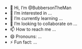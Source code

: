 - 👋 Hi, I’m @BubbersonTheMan
- 👀 I’m interested in ...
- 🌱 I’m currently learning ...
- 💞️ I’m looking to collaborate on ...
- 📫 How to reach me ...
- 😄 Pronouns: ...
- ⚡ Fun fact: ...

<!---
BubbersonTheMan/BubbersonTheMan is a ✨ special ✨ repository because its `README.md` (this file) appears on your GitHub profile.
You can click the Preview link to take a look at your changes.
--->
